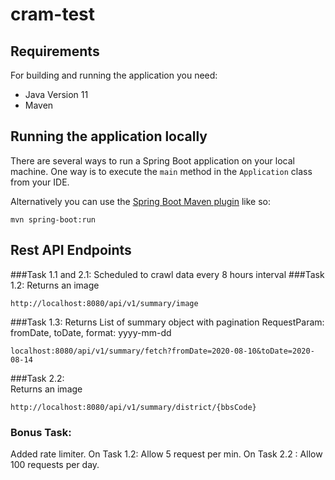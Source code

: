 # cram-test

## Requirements

For building and running the application you need:
- Java Version 11
- Maven 
## Running the application locally

There are several ways to run a Spring Boot application on your local machine. One way is to execute the `main` method in the `Application` class from your IDE.

Alternatively you can use the [Spring Boot Maven plugin](https://docs.spring.io/spring-boot/docs/current/reference/html/build-tool-plugins-maven-plugin.html) like so:

```shell
mvn spring-boot:run
```
## Rest API Endpoints

###Task 1.1 and 2.1: Scheduled to crawl data every 8 hours interval 
###Task 1.2: 
Returns an image 
```shell
http://localhost:8080/api/v1/summary/image
```

###Task 1.3: 
Returns List of summary object with pagination
RequestParam: fromDate, toDate, format: yyyy-mm-dd 
```shell
localhost:8080/api/v1/summary/fetch?fromDate=2020-08-10&toDate=2020-08-14
```

###Task 2.2:  
Returns an image
```shell
http://localhost:8080/api/v1/summary/district/{bbsCode}
```

### Bonus Task:
Added rate limiter. 
On  Task 1.2: Allow 5 request per min.
On Task 2.2 : Allow 100 requests per day. 